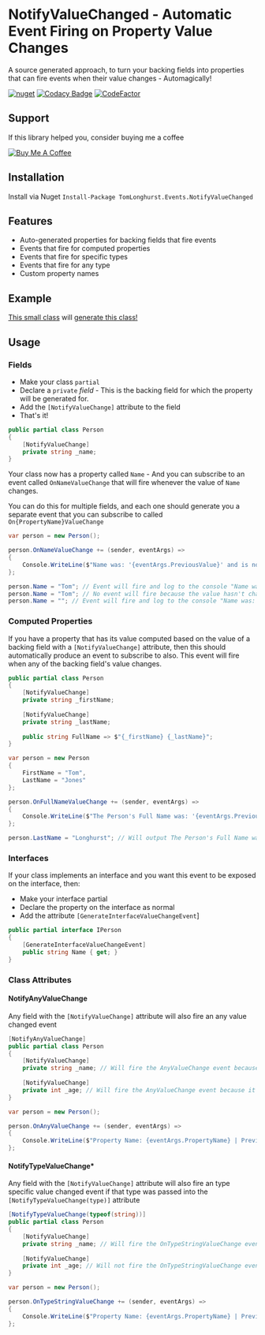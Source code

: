 # NotifyValueChanged - Automatic Event Firing on Property Value Changes

A source generated approach, to turn your backing fields into properties that can fire events when their value changes - Automagically!

[![nuget](https://img.shields.io/nuget/v/TomLonghurst.Events.NotifyValueChanged.svg)](https://www.nuget.org/packages/TomLonghurst.Events.NotifyValueChanged/)
[![Codacy Badge](https://app.codacy.com/project/badge/Grade/16305948c33040f0982da5322df8d8e1)](https://www.codacy.com/gh/thomhurst/NotifyValueChanged/dashboard?utm_source=github.com&utm_medium=referral&utm_content=thomhurst/NotifyValueChanged&utm_campaign=Badge_Grade)
[![CodeFactor](https://www.codefactor.io/repository/github/thomhurst/notifyvaluechanged/badge)](https://www.codefactor.io/repository/github/thomhurst/notifyvaluechanged)

## Support

If this library helped you, consider buying me a coffee

<a href="https://www.buymeacoffee.com/tomhurst" target="_blank"><img src="https://www.buymeacoffee.com/assets/img/custom_images/orange_img.png" alt="Buy Me A Coffee" style="height: auto !important;width: auto !important;" ></a>

## Installation

Install via Nuget
`Install-Package TomLonghurst.Events.NotifyValueChanged`

## Features
-   Auto-generated properties for backing fields that fire events 
-   Events that fire for computed properties
-   Events that fire for specific types
-   Events that fire for any type
-   Custom property names

## Example

[This small class](https://gist.github.com/thomhurst/fe4d0516fe6c14d5c0bad2b0c1a6ac34) will [generate this class!](https://gist.github.com/thomhurst/1f9dd066e1a1069b974f3da7993b8c58)

## Usage

### Fields

-   Make your class `partial` 
-   Declare a `private` _field_ - This is the backing field for which the property will be generated for.
-   Add the `[NotifyValueChange]` attribute to the field
-   That's it!

```csharp
public partial class Person
{
    [NotifyValueChange]
    private string _name;
}
```

Your class now has a property called `Name` - And you can subscribe to an event called `OnNameValueChange` that will fire whenever the value of `Name` changes.

You can do this for multiple fields, and each one should generate you a separate event that you can subscribe to called `On{PropertyName}ValueChange`

```csharp
var person = new Person();

person.OnNameValueChange += (sender, eventArgs) =>
{
    Console.WriteLine($"Name was: '{eventArgs.PreviousValue}' and is now '{eventArgs.NewValue}'\n");
};

person.Name = "Tom"; // Event will fire and log to the console "Name was: '' and is now 'Tom'"
person.Name = "Tom"; // No event will fire because the value hasn't changed
person.Name = ""; // Event will fire and log to the console "Name was: 'Tom' and is now ''"
```

### Computed Properties

If you have a property that has its value computed based on the value of a backing field with a `[NotifyValueChange]` attribute, then this should automatically produce an event to subscribe to also.
This event will fire when any of the backing field's value changes.

```csharp
public partial class Person
{
    [NotifyValueChange]
    private string _firstName;
    
    [NotifyValueChange]
    private string _lastName;
    
    public string FullName => $"{_firstName} {_lastName}";
}
```

```csharp
var person = new Person 
{
    FirstName = "Tom",
    LastName = "Jones"
};

person.OnFullNameValueChange += (sender, eventArgs) =>
{
    Console.WriteLine($"The Person's Full Name was: '{eventArgs.PreviousValue}' and is now '{eventArgs.NewValue}'\n");
};

person.LastName = "Longhurst"; // Will output The Person's Full Name was: 'Tom Jones' and is now 'Tom Longhurst'
```

### Interfaces

If your class implements an interface and you want this event to be exposed on the interface, then:

-   Make your interface partial
-   Declare the property on the interface as normal
-   Add the attribute `[GenerateInterfaceValueChangeEvent`]

```csharp
public partial interface IPerson
{
    [GenerateInterfaceValueChangeEvent]
    public string Name { get; }
}
```

### Class Attributes

#### NotifyAnyValueChange

Any field with the `[NotifyValueChange]` attribute will also fire an any value changed event

```csharp
[NotifyAnyValueChange]
public partial class Person
{
    [NotifyValueChange]
    private string _name; // Will fire the AnyValueChange event because it has the NotifyValueChange attribute
    
    [NotifyValueChange]
    private int _age; // Will fire the AnyValueChange event because it has the NotifyValueChange attribute
}
```

```csharp
var person = new Person();

person.OnAnyValueChange += (sender, eventArgs) =>
{
    Console.WriteLine($"Property Name: {eventArgs.PropertyName} | Previous Value: {eventArgs.PreviousValue} | New Value: {eventArgs.NewValue}\n");
};
```

#### NotifyTypeValueChange\*

Any field with the `[NotifyValueChange]` attribute will also fire an type specific value changed event if that type was passed into the `[NotifyTypeValueChange(type)]` attribute

```csharp
[NotifyTypeValueChange(typeof(string))]
public partial class Person
{
    [NotifyValueChange]
    private string _name; // Will fire the OnTypeStringValueChange event because it has the NotifyValueChange attribute combined with the NotifyTypeValueChange(string) attribute
    
    [NotifyValueChange]
    private int _age; // Will not fire the OnTypeStringValueChange event because it is not a string
}
```

```csharp
var person = new Person();

person.OnTypeStringValueChange += (sender, eventArgs) =>
{
    Console.WriteLine($"Property Name: {eventArgs.PropertyName} | Previous Value: {eventArgs.PreviousValue} | New Value: {eventArgs.NewValue}\n");
};
```
